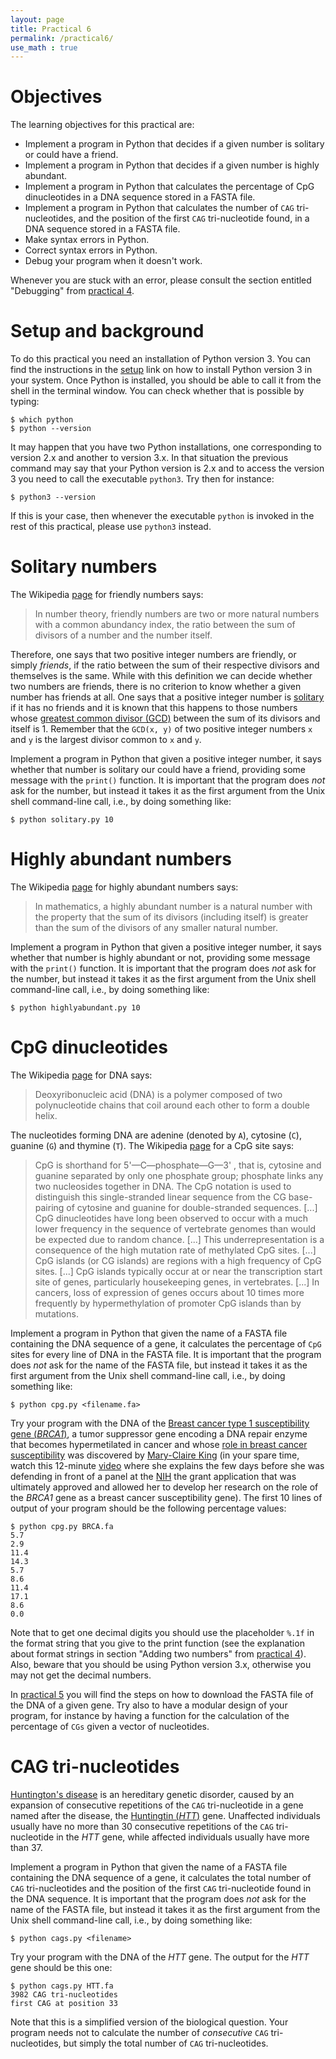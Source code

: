 ```yaml
---
layout: page
title: Practical 6
permalink: /practical6/
use_math : true
---
```


# Objectives

The learning objectives for this practical are:

 * Implement a program in Python that decides if a given number is solitary or
   could have a friend.
 * Implement a program in Python that decides if a given number is highly
   abundant.
 * Implement a program in Python that calculates the percentage of CpG
   dinucleotides in a DNA sequence stored in a FASTA file.
 * Implement a program in Python that calculates the number of `CAG`
   tri-nucleotides, and the position of the first `CAG` tri-nucleotide found,
   in a DNA sequence stored in a FASTA file.
 * Make syntax errors in Python.
 * Correct syntax errors in Python.
 * Debug your program when it doesn't work.

Whenever you are stuck with an error, please consult the section
entitled "Debugging" from [practical 4](/practical4#debugging).

# Setup and background

To do this practical you need an installation of Python version 3. You can find
the instructions in the [setup](/setup/) link on how to install Python version 3
in your system. Once Python is installed, you should be able to call it from
the shell in the terminal window. You can check whether that is possible by typing:

```
$ which python
$ python --version
```

It may happen that you have two Python installations, one corresponding
to version 2.x and another to version 3.x. In that situation the previous command
may say that your Python version is 2.x and to access the version 3 you need to call
the executable `python3`. Try then for instance:

```
$ python3 --version
```

If this is your case, then whenever the executable `python` is invoked in the rest of
this practical, please use `python3` instead.

# Solitary numbers

The Wikipedia [page](https://en.wikipedia.org/wiki/Friendly_number) for friendly
numbers says:

> In number theory, friendly numbers are two or more natural numbers with a
> common abundancy index, the ratio between the sum of divisors of a number and
> the number itself.

Therefore, one says that two positive integer numbers are friendly, or simply
_friends_, if the ratio between the sum of their respective divisors and themselves
is the same. While with this definition we can decide whether two numbers are
friends, there is no criterion to know whether a given number has friends at all.
One says that a positive integer number is
[solitary](https://en.wikipedia.org/wiki/Friendly_number#Solitary_numbers)
if it has no friends and it is known that this happens to those numbers whose
[greatest common divisor (GCD)](https://en.wikipedia.org/wiki/Greatest_common_divisor)
between the sum of its divisors and itself is 1. Remember that the `GCD(x, y)` of
two positive integer numbers `x` and `y` is the largest divisor common to `x` and
`y`.

Implement a program in Python that given a positive integer number, it says
whether that number is solitary our could have a friend, providing some message
with the `print()` function. It is important that the program does *not* ask for
the number, but instead it takes it as the first argument from the Unix shell
command-line call, i.e., by doing something like:

```
$ python solitary.py 10
```

# Highly abundant numbers

The Wikipedia [page](https://en.wikipedia.org/wiki/Highly_abundant_number) for
highly abundant numbers says:

> In mathematics, a highly abundant number is a natural number with the property
> that the sum of its divisors (including itself) is greater than the sum of the
> divisors of any smaller natural number.

Implement a program in Python that given a positive integer number, it says
whether that number is highly abundant or not, providing some message with the
`print()` function. It is important that the program does *not* ask for
the number, but instead it takes it as the first argument from the Unix shell
command-line call, i.e., by doing something like:

```
$ python highlyabundant.py 10
```

# CpG dinucleotides

The Wikipedia [page](https://en.wikipedia.org/wiki/DNA) for DNA says:

> Deoxyribonucleic acid (DNA) is a polymer composed of two polynucleotide chains
> that coil around each other to form a double helix.

The nucleotides forming DNA are adenine (denoted by `A`), cytosine (`C`),
guanine (`G`) and thymine (`T`). The Wikipedia
[page](https://en.wikipedia.org/wiki/CpG_site) for a CpG site says:

> CpG is shorthand for 5'—C—phosphate—G—3' , that is, cytosine and guanine
> separated by only one phosphate group; phosphate links any two nucleosides
> together in DNA. The CpG notation is used to distinguish this single-stranded
> linear sequence from the CG base-pairing of cytosine and guanine for
> double-stranded sequences.
> [...]
> CpG dinucleotides have long been observed to occur with a much lower frequency
> in the sequence of vertebrate genomes than would be expected due to random chance.
> [...]
> This underrepresentation is a consequence of the high mutation rate of
> methylated CpG sites.
> [...]
> CpG islands (or CG islands) are regions with a high frequency of CpG sites.
> [...]
> CpG islands typically occur at or near the transcription start site of genes,
> particularly housekeeping genes, in vertebrates.
> [...]
> In cancers, loss of expression of genes occurs about 10 times more frequently
> by hypermethylation of promoter CpG islands than by mutations.

Implement a program in Python that given the name of a FASTA file containing
the DNA sequence of a gene, it calculates the percentage of `CpG` sites for
every line of DNA in the FASTA file. It is important that the program does
*not* ask for the name of the FASTA file, but instead it takes it as the first
argument from the Unix shell command-line call, i.e., by doing something like:

```
$ python cpg.py <filename.fa>
```

Try your program with the DNA of the
[Breast cancer type 1 susceptibility gene (_BRCA1_)](https://www.ncbi.nlm.nih.gov/gene/672),
a tumor suppressor gene encoding a DNA repair enzyme that becomes hypermetilated
in cancer and whose
[role in breast cancer susceptibility](https://en.wikipedia.org/wiki/BRCA1)
was discovered by
[Mary-Claire King](https://en.wikipedia.org/wiki/Mary-Claire_King) (in your
spare time, watch this 12-minute [video](https://www.youtube.com/watch?v=tOP5pUIYhv4)
where she explains the few days before she was defending in front of a panel at the
[NIH](https://www.nih.gov) the grant application that was ultimately approved
and allowed her to develop her research on the role of the _BRCA1_ gene as a
breast cancer susceptibility gene). The first 10 lines of output of your program
should be the following percentage values:

```
$ python cpg.py BRCA.fa
5.7
2.9
11.4
14.3
5.7
8.6
11.4
17.1
8.6
0.0
```

Note that to get one decimal digits you should use the placeholder
`%.1f` in the format string that you give to the print function
(see the explanation about format strings in section "Adding two numbers"
from [practical 4](https://funcompbio.github.io/practical4/#adding-two-numbers)).
Also, beware that you should be using Python version 3.x, otherwise you
may not get the decimal numbers.

In
[practical 5](https://funcompbio.github.io/practical5/#reading-dna-from-fasta-files)
you will find the steps on how to download the FASTA file of the DNA of a
given gene. Try also to have a modular design of your program, for instance by
having a function for the calculation of the percentage of `CGs` given a
vector of nucleotides.

# CAG tri-nucleotides

[Huntington's disease](https://en.wikipedia.org/wiki/Huntington%27s_disease) is
an hereditary genetic disorder, caused by an expansion of consecutive repetitions
of the `CAG` tri-nucleotide in a gene named after the disease, the
[Huntingtin (_HTT_)](https://www.ncbi.nlm.nih.gov/gene/3064) gene. Unaffected
individuals usually have no more than 30 consecutive repetitions of the `CAG`
tri-nucleotide in the _HTT_ gene, while affected individuals usually have more
than 37.

Implement a program in Python that given the name of a FASTA file containing
the DNA sequence of a gene, it calculates the total number of `CAG` tri-nucleotides
and the position of the first `CAG` tri-nucleotide found in the DNA sequence. It
is important that the program does *not* ask for the name of the FASTA file, but
instead it takes it as the first argument from the Unix shell command-line call,
i.e., by doing something like:

```
$ python cags.py <filename>
```

Try your program with the DNA of the _HTT_ gene. The output for the _HTT_ gene
should be this one:

```
$ python cags.py HTT.fa
3982 CAG tri-nucleotides
first CAG at position 33
```

Note that this is a simplified version of the biological question. Your program
needs not to calculate the number of _consecutive_ `CAG` tri-nucleotides, but
simply the total number of `CAG` tri-nucleotides.
